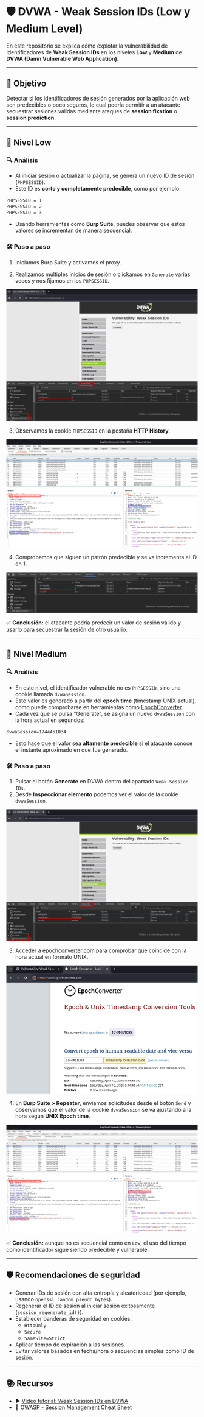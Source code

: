 # 🛡️ DVWA - Weak Session IDs (Low y Medium Level)

En este repositorio se explica cómo explotar la vulnerabilidad de Identificadores de **Weak Session IDs** en los niveles **Low** y **Medium** de **DVWA (Damn Vulnerable Web Application)**.

---

## 🎯 Objetivo

Detectar si los identificadores de sesión generados por la aplicación web son predecibles o poco seguros, lo cual podría permitir a un atacante secuestrar sesiones válidas mediante ataques de **session fixation** o **session prediction**.

---

## 🔧 Nivel Low

### 🔍 Análisis

- Al iniciar sesión o actualizar la página, se genera un nuevo ID de sesión (`PHPSESSID`).
- Este ID es **corto y completamente predecible**, como por ejemplo:

```
PHPSESSID = 1
PHPSESSID = 2
PHPSESSID = 3
```

- Usando herramientas como **Burp Suite**, puedes observar que estos valores se incrementan de manera secuencial.

### 🛠 Paso a paso

1. Iniciamos Burp Suite y activamos el proxy.
  
2. Realizamos múltiples inicios de sesión o clickamos en `Generate` varias veces y nos fijamos en los `PHPSESSID`.

![WSI_Low](assets/WSI_Low.png) 

3. Observamos la cookie `PHPSESSID` en la pestaña **HTTP History**.

![BurpSuite_Peticion](assets/WSI_BurpSuite.png) 

4. Comprobamos que siguen un patrón predecible y se va incrementa el ID en 1.

![WSI_Lowv2](assets/WSI_Lowv2.png) 


✅ **Conclusión:** el atacante podría predecir un valor de sesión válido y usarlo para secuestrar la sesión de otro usuario.

---

## 🔧 Nivel Medium

### 🔍 Análisis

- En este nivel, el identificador vulnerable no es `PHPSESSID`, sino una cookie llamada `dvwaSession`.
- Este valor es generado a partir del **epoch time** (timestamp UNIX actual), como puede comprobarse en herramientas como [EpochConverter](https://www.epochconverter.com/).
- Cada vez que se pulsa "Generate", se asigna un nuevo `dvwaSession` con la hora actual en segundos:

```
dvwaSession=1744451034
```

- Esto hace que el valor sea **altamente predecible** si el atacante conoce el instante aproximado en que fue generado.

### 🛠 Paso a paso

1. Pulsar el botón **Generate** en DVWA dentro del apartado `Weak Session IDs`.
2. Desde **Inspeccionar elemento** podemos ver el valor de la cookie `dvwaSession`.

![WSI_Medium](assets/WSI_Medium.png)  

3. Acceder a [epochconverter.com](https://www.epochconverter.com/) para comprobar que coincide con la hora actual en formato UNIX.

![WSI_EpochConverter](assets/WSI_EpochConverter.png) 

4. En **Burp Suite > Repeater**, enviamos solicitudes desde el botón `Send` y observamos que el valor de la cookie `dvwaSession` se va ajustando a la hora según **UNIX Epoch time**.

![WSI_BurpSuite](assets/WSI_BurpSuite.png) 

✅ **Conclusión:** aunque no es secuencial como en `Low`, el uso del tiempo como identificador sigue siendo predecible y vulnerable.

---

## 🛡️ Recomendaciones de seguridad

- Generar IDs de sesión con alta entropía y aleatoriedad (por ejemplo, usando `openssl_random_pseudo_bytes`).
- Regenerar el ID de sesión al iniciar sesión exitosamente (`session_regenerate_id()`).
- Establecer banderas de seguridad en cookies:
  - `HttpOnly`
  - `Secure`
  - `SameSite=Strict`
- Aplicar tiempo de expiración a las sesiones.
- Evitar valores basados en fecha/hora o secuencias simples como ID de sesión.

---

## 📚 Recursos

- ▶️ [Vídeo tutorial: Weak Session IDs en DVWA](https://www.youtube.com/watch?v=xzKEXAdlxPU&list=PLHUKi1UlEgOJLPSFZaFKMoexpM6qhOb4Q&index=10)
- 📖 [OWASP - Session Management Cheat Sheet](https://cheatsheetseries.owasp.org/cheatsheets/Session_Management_Cheat_Sheet.html)
